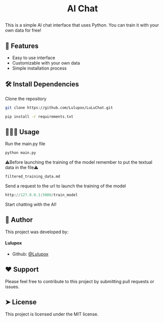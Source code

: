 # <p align="center">AI Chat</p>
  
This is a simple AI chat interface that uses Python. You can train it with your own data for free!
        

## 🧐 Features    
- Easy to use interface
- Customizable with your own data
- Simple installation process

## 🛠️ Install Dependencies    
Clone the repository
```bash
git clone https://github.com/Lulupox/LuLuChat.git
```

```bash
pip install -r requirements.txt
```

## 🧑🏻‍💻 Usage
Run the main.py file
```bash
python main.py
```

⚠️Before launching the training of the model remember to put the textual data in the file⚠️
```bash
filtered_training_data.md
```
Send a request to the url to launch the training of the model 

```py
http://127.0.0.1:5000/train_model
```

Start chatting with the AI!

## 🙇 Author
This project was developed by:
#### Lulupox
- Github: [@Lulupox](https://www.github.com/Lulupox)

## ❤️ Support  
Please feel free to contribute to this project by submitting pull requests or issues.
        
## ➤ License
This project is licensed under the MIT license.
